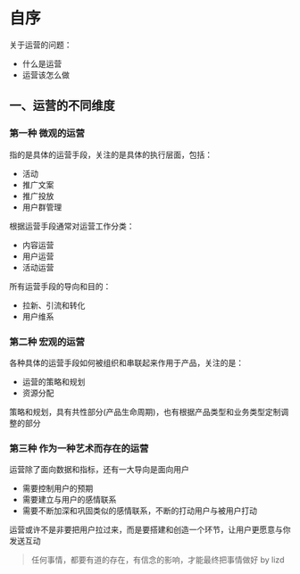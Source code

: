 # 自序

关于运营的问题：

- 什么是运营
- 运营该怎么做

## 一、运营的不同维度

### 第一种 微观的运营

指的是具体的运营手段，关注的是具体的执行层面，包括：

- 活动
- 推广文案
- 推广投放
- 用户群管理

根据运营手段通常对运营工作分类：

- 内容运营
- 用户运营
- 活动运营

所有运营手段的导向和目的：

- 拉新、引流和转化
- 用户维系

### 第二种 宏观的运营

各种具体的运营手段如何被组织和串联起来作用于产品，关注的是：

- 运营的策略和规划
- 资源分配

策略和规划，具有共性部分(产品生命周期)，也有根据产品类型和业务类型定制调整的部分

### 第三种 作为一种艺术而存在的运营

运营除了面向数据和指标，还有一大导向是面向用户

- 需要控制用户的预期
- 需要建立与用户的感情联系
- 需要不断加深和巩固类似的感情联系，不断的打动用户与被用户打动

运营或许不是非要把用户拉过来，而是要搭建和创造一个环节，让用户更愿意与你发送互动

> 任何事情，都要有道的存在，有信念的影响，才能最终把事情做好 by lizd
